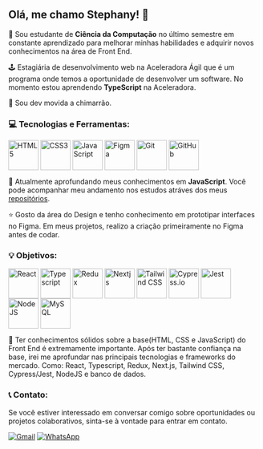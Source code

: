 ## Olá, me chamo Stephany! 👋
🌈 Sou estudante de **Ciência da Computação** no último semestre em constante aprendizado para melhorar minhas habilidades e adquirir novos conhecimentos na área de Front End.

🕹 Estagiária de desenvolvimento web na Aceleradora Ágil que é um programa onde temos a oportunidade de desenvolver um software. No momento estou aprendendo **TypeScript** na Aceleradora.

🧉​ Sou dev movida a chimarrão.

### 💻 Tecnologias e Ferramentas:
                  
<div style="display: inline-block">
  <img align="center" alt="HTML5" src="https://cdn.jsdelivr.net/gh/devicons/devicon/icons/html5/html5-original.svg" width="60" height="60"/>
  <img align="center" alt="CSS3" src="https://cdn.jsdelivr.net/gh/devicons/devicon/icons/css3/css3-original.svg" width="60" height="60"/>
  <img align="center" alt="JavaScript"src="https://cdn.jsdelivr.net/gh/devicons/devicon/icons/javascript/javascript-original.svg" width="60" height="60"/>
  <img align="center" alt="Figma" src="https://cdn.jsdelivr.net/gh/devicons/devicon/icons/figma/figma-original.svg" width="60" height="60"/>
  <img align="center" alt="Git" src="https://cdn.jsdelivr.net/gh/devicons/devicon/icons/git/git-original.svg" width="60" height="60"/>
  <img align="center" alt="GitHub" src="https://cdn.jsdelivr.net/gh/devicons/devicon/icons/github/github-original.svg" width="60" height="60"/>
</div>
</br>

📖​ Atualmente aprofundando meus conhecimentos em **JavaScript**. Você pode acompanhar meu andamento nos estudos atráves dos meus [repositórios](https://github.com/stephanybrazeir0?tab=repositories).

⭐ Gosto da área do Design e tenho conhecimento em prototipar interfaces no Figma. Em meus projetos, realizo a criação primeiramente no Figma antes de codar. 

### 💡​ Objetivos:
<div style="display: inline-block">
  <img align="center" alt="React" src="https://cdn.jsdelivr.net/gh/devicons/devicon/icons/react/react-original.svg" width="60" height="60"/>
  <img align="center" alt="Typescript" src="https://cdn.jsdelivr.net/gh/devicons/devicon/icons/typescript/typescript-original.svg" width="60" height="60"/>
  <img align="center" alt="Redux" src="https://cdn.jsdelivr.net/gh/devicons/devicon/icons/redux/redux-original.svg" width="60" height="60"/>
  <img align="center" alt="Nextjs" src="https://cdn.jsdelivr.net/gh/devicons/devicon/icons/nextjs/nextjs-original-wordmark.svg" width="60" height="60"/>      
  <img align="center" alt="Tailwind CSS" src="https://cdn.jsdelivr.net/gh/devicons/devicon@latest/icons/tailwindcss/tailwindcss-original.svg" width="60" height="60"/>     
  <img align="center" alt="Cypress.io" src="https://cdn.jsdelivr.net/gh/devicons/devicon@latest/icons/cypressio/cypressio-plain.svg" width="60" height="60"/>
  <img align="center" alt="Jest" src="https://cdn.jsdelivr.net/gh/devicons/devicon/icons/jest/jest-plain.svg" width="60" height="60"/>
  <img align="center" alt="NodeJS" src="https://cdn.jsdelivr.net/gh/devicons/devicon/icons/nodejs/nodejs-original.svg" width="60" height="60"/>      
  <img align="center" alt="MySQL" src="https://cdn.jsdelivr.net/gh/devicons/devicon@latest/icons/mysql/mysql-plain-wordmark.svg" width="60" height="60"/>
</div>
</br>

🌊 Ter conhecimentos sólidos sobre a base(HTML, CSS e JavaScript) do Front End é extremamente importante. Após ter bastante confiança na base, irei me aprofundar nas principais tecnologias e frameworks do mercado. Como: React, Typescript, Redux, Next.js, Tailwind CSS, Cypress/Jest, NodeJS e banco de dados.


### 📞 Contato:
<p>Se você estiver interessado em conversar comigo sobre oportunidades ou projetos colaborativos, sinta-se à vontade para entrar em contato.</p>

[![Gmail](https://img.shields.io/badge/Gmail-D14836?style=for-the-badge&logo=gmail&logoColor=white)](stephanybrazeiro@gmail.com)
[![WhatsApp](https://img.shields.io/badge/WhatsApp-25D366?style=for-the-badge&logo=whatsapp&logoColor=white)](https://wa.me/5551997232544)

